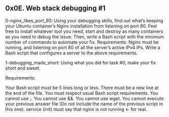 ## 0x0E. Web stack debugging #1


0-nginx_likes_port_80: Using your debugging skills, find out what’s keeping your Ubuntu container’s Nginx installation from listening on port 80. Feel free to install whatever tool you need, start and destroy as many containers as you need to debug the issue. Then, write a Bash script with the minimum number of commands to automate your fix.
Requirements:
Nginx must be running, and listening on port 80 of all the server’s active IPv4 IPs.
Write a Bash script that configures a server to the above requirements.


1-debugging_made_short: Using what you did for task #0, make your fix short and sweet.

Requirements:

Your Bash script must be 5 lines long or less.
There must be a new line at the end of the file.
You must respect usual Bash script requirements.
You cannot use ;.
You cannot use &&.
You cannot use wget.
You cannot execute your previous answer file (Do not include the name of the previous script in this one).
service (init) must say that nginx is not running ← for real.
